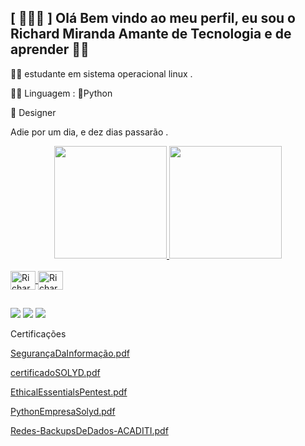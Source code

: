 ## [ 👨🏻‍💻 ] Olá Bem vindo ao meu perfil, eu sou o Richard Miranda Amante de Tecnologia e de aprender 🧠💚

🧑‍🎓 estudante em sistema operacional linux .

👨‍💻 Linguagem : 🐍Python

🎨 Designer

Adie por um dia, e dez dias passarão .

<div align="center">
  <a href="https://www.instagram.com/rhd_013/">
  <img height="180em" src="https://github-readme-stats.vercel.app/api?username=Bright013&show_icons=true&theme=dracula&include_all_commits=true&count_private=true"/>
  <img height="180em" src="https://github-readme-stats.vercel.app/api/top-langs/?username=Bright013&layout=compact&langs_count=7&theme=dracula"/>
</div>
<div style="display: inline_block"><br>
  <img align="center" alt="Richard-Linux" height="30" width="40" src="https://cdn.jsdelivr.net/gh/devicons/devicon/icons/linux/linux-original.svg" />
  <img align="center" alt="Richard-Python" height="30" width="40" src="https://cdn.jsdelivr.net/gh/devicons/devicon/icons/python/python-original.svg" />
 </div>
 
  ##
  
</div>
 
 
<div>
  
  <a href="https://www.instagram.com/rhd_013/" target="_blank"><img src="https://img.shields.io/badge/-Instagram-%23E4405F?style=for-the- badge&logo=instagram&logoColor=white" target="_blank"></a>
<a href="https://discord.com/channels/998353395964444692/998353396492939407" target="_blank"><img src="https://img.shields.io/badge/Discord-7289DA?style=for-the-badge&logo= discord&logoColor=white" target="_blank"></a>
  <a href="https://www.linkedin.com/in/richard-miranda-aa42a3208/)" target="_blank"><img src="https://img.shields.io/badge/LinkedIn-0077B5"></a>
</div>

Certificações





[SegurançaDaInformação.pdf](https://github.com/Bright013/Bright013/files/9176516/SegurancaDaInformacao.pdf)


[certificadoSOLYD.pdf](https://github.com/Bright013/Bright013/files/9176517/certificadoSOLYD.pdf)


[EthicalEssentialsPentest.pdf](https://github.com/Bright013/Bright013/files/9176518/EthicalEssentialsPentest.pdf)



[PythonEmpresaSolyd.pdf](https://github.com/Bright013/Bright013/files/9176724/PythonEmpresaSolyd.pdf)




[Redes-BackupsDeDados-ACADITI.pdf](https://github.com/Bright013/Bright013/files/9257396/Redes-BackupsDeDados-ACADITI.pdf)
